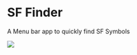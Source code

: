 # SF Finder
A Menu bar app to quickly find SF Symbols

 ![](https://github.com/hugoanjos/SFFinder/blob/main/trimmed.gif)